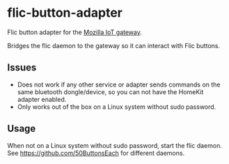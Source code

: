 # flic-button-adapter
Flic button adapter for the [Mozilla IoT gateway](https://iot.mozilla.org).

Bridges the flic daemon to the gateway so it can interact with Flic buttons.

## Issues
- Does not work if any other service or adapter sends commands on the same
  bluetooth dongle/device, so you can not have the HomeKit adapter enabled.
- Only works out of the box on a Linux system without sudo password.

## Usage
When not on a Linux system without sudo password, start the flic daemon. See
https://github.com/50ButtonsEach for different daemons.
